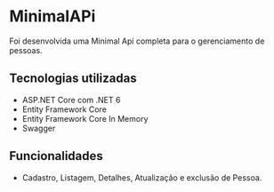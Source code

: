 # MinimalAPi
Foi desenvolvida uma Minimal Api completa para o gerenciamento de pessoas.

## Tecnologias utilizadas
- ASP.NET Core com .NET 6
- Entity Framework Core
- Entity Framework Core In Memory
- Swagger

## Funcionalidades
- Cadastro, Listagem, Detalhes, Atualização e exclusão de Pessoa.